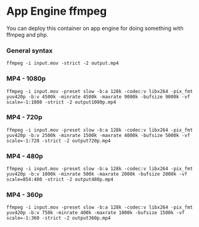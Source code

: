 # App Engine ffmpeg

You can deploy this container on app engine for doing something with ffmpeg and php.

### General syntax
```
ffmpeg -i input.mov -strict -2 output.mp4
```

### MP4 - 1080p
```
ffmpeg -i input.mov -preset slow -b:a 128k -codec:v libx264 -pix_fmt yuv420p -b:v 4500k -minrate 4500k -maxrate 9000k -bufsize 9000k -vf scale=-1:1080 -strict -2 output1080p.mp4
```

### MP4 - 720p
```
ffmpeg -i input.mov -preset slow -b:a 128k -codec:v libx264 -pix_fmt yuv420p -b:v 2500k -minrate 1500k -maxrate 4000k -bufsize 5000k -vf scale=-1:720 -strict -2 output720p.mp4
```

### MP4 - 480p
```
ffmpeg -i input.mov -preset slow -b:a 128k -codec:v libx264 -pix_fmt yuv420p -b:v 1000k -minrate 500k -maxrate 2000k -bufsize 2000k -vf scale=854:480 -strict -2 output480p.mp4
```
### MP4 - 360p
```
ffmpeg -i input.mov -preset slow -b:a 128k -codec:v libx264 -pix_fmt yuv420p -b:v 750k -minrate 400k -maxrate 1000k -bufsize 1500k -vf scale=-1:360 -strict -2 output360p.mp4
```
